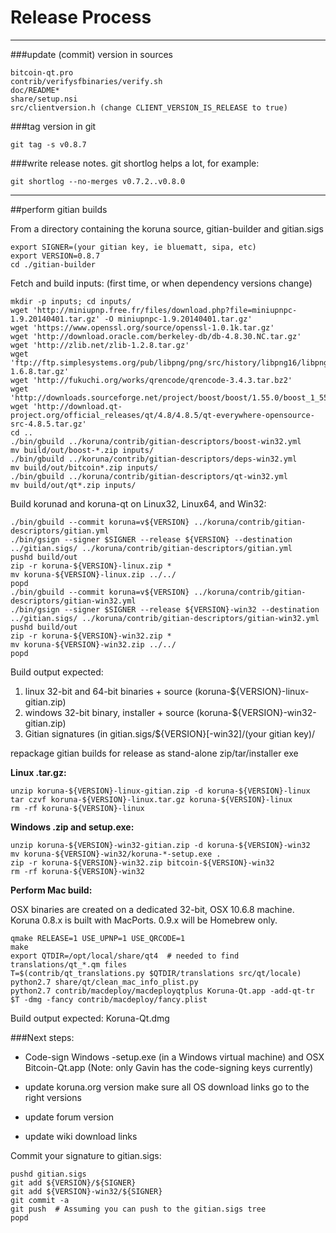 Release Process
====================

* * *

###update (commit) version in sources


	bitcoin-qt.pro
	contrib/verifysfbinaries/verify.sh
	doc/README*
	share/setup.nsi
	src/clientversion.h (change CLIENT_VERSION_IS_RELEASE to true)

###tag version in git

	git tag -s v0.8.7

###write release notes. git shortlog helps a lot, for example:

	git shortlog --no-merges v0.7.2..v0.8.0

* * *

##perform gitian builds

 From a directory containing the koruna source, gitian-builder and gitian.sigs
  
	export SIGNER=(your gitian key, ie bluematt, sipa, etc)
	export VERSION=0.8.7
	cd ./gitian-builder

 Fetch and build inputs: (first time, or when dependency versions change)

	mkdir -p inputs; cd inputs/
	wget 'http://miniupnp.free.fr/files/download.php?file=miniupnpc-1.9.20140401.tar.gz' -O miniupnpc-1.9.20140401.tar.gz'
	wget 'https://www.openssl.org/source/openssl-1.0.1k.tar.gz'
	wget 'http://download.oracle.com/berkeley-db/db-4.8.30.NC.tar.gz'
	wget 'http://zlib.net/zlib-1.2.8.tar.gz'
	wget 'ftp://ftp.simplesystems.org/pub/libpng/png/src/history/libpng16/libpng-1.6.8.tar.gz'
	wget 'http://fukuchi.org/works/qrencode/qrencode-3.4.3.tar.bz2'
	wget 'http://downloads.sourceforge.net/project/boost/boost/1.55.0/boost_1_55_0.tar.bz2'
	wget 'http://download.qt-project.org/official_releases/qt/4.8/4.8.5/qt-everywhere-opensource-src-4.8.5.tar.gz'
	cd ..
	./bin/gbuild ../koruna/contrib/gitian-descriptors/boost-win32.yml
	mv build/out/boost-*.zip inputs/
	./bin/gbuild ../koruna/contrib/gitian-descriptors/deps-win32.yml
	mv build/out/bitcoin*.zip inputs/
	./bin/gbuild ../koruna/contrib/gitian-descriptors/qt-win32.yml
	mv build/out/qt*.zip inputs/

 Build korunad and koruna-qt on Linux32, Linux64, and Win32:
  
	./bin/gbuild --commit koruna=v${VERSION} ../koruna/contrib/gitian-descriptors/gitian.yml
	./bin/gsign --signer $SIGNER --release ${VERSION} --destination ../gitian.sigs/ ../koruna/contrib/gitian-descriptors/gitian.yml
	pushd build/out
	zip -r koruna-${VERSION}-linux.zip *
	mv koruna-${VERSION}-linux.zip ../../
	popd
	./bin/gbuild --commit koruna=v${VERSION} ../koruna/contrib/gitian-descriptors/gitian-win32.yml
	./bin/gsign --signer $SIGNER --release ${VERSION}-win32 --destination ../gitian.sigs/ ../koruna/contrib/gitian-descriptors/gitian-win32.yml
	pushd build/out
	zip -r koruna-${VERSION}-win32.zip *
	mv koruna-${VERSION}-win32.zip ../../
	popd

  Build output expected:

  1. linux 32-bit and 64-bit binaries + source (koruna-${VERSION}-linux-gitian.zip)
  2. windows 32-bit binary, installer + source (koruna-${VERSION}-win32-gitian.zip)
  3. Gitian signatures (in gitian.sigs/${VERSION}[-win32]/(your gitian key)/

repackage gitian builds for release as stand-alone zip/tar/installer exe

**Linux .tar.gz:**

	unzip koruna-${VERSION}-linux-gitian.zip -d koruna-${VERSION}-linux
	tar czvf koruna-${VERSION}-linux.tar.gz koruna-${VERSION}-linux
	rm -rf koruna-${VERSION}-linux

**Windows .zip and setup.exe:**

	unzip koruna-${VERSION}-win32-gitian.zip -d koruna-${VERSION}-win32
	mv koruna-${VERSION}-win32/koruna-*-setup.exe .
	zip -r koruna-${VERSION}-win32.zip bitcoin-${VERSION}-win32
	rm -rf koruna-${VERSION}-win32

**Perform Mac build:**

  OSX binaries are created on a dedicated 32-bit, OSX 10.6.8 machine.
  Koruna 0.8.x is built with MacPorts.  0.9.x will be Homebrew only.

	qmake RELEASE=1 USE_UPNP=1 USE_QRCODE=1
	make
	export QTDIR=/opt/local/share/qt4  # needed to find translations/qt_*.qm files
	T=$(contrib/qt_translations.py $QTDIR/translations src/qt/locale)
	python2.7 share/qt/clean_mac_info_plist.py
	python2.7 contrib/macdeploy/macdeployqtplus Koruna-Qt.app -add-qt-tr $T -dmg -fancy contrib/macdeploy/fancy.plist

 Build output expected: Koruna-Qt.dmg

###Next steps:

* Code-sign Windows -setup.exe (in a Windows virtual machine) and
  OSX Bitcoin-Qt.app (Note: only Gavin has the code-signing keys currently)

* update koruna.org version
  make sure all OS download links go to the right versions

* update forum version

* update wiki download links

Commit your signature to gitian.sigs:

	pushd gitian.sigs
	git add ${VERSION}/${SIGNER}
	git add ${VERSION}-win32/${SIGNER}
	git commit -a
	git push  # Assuming you can push to the gitian.sigs tree
	popd

